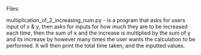 Files:

multiplication_of_2_increasing_num.py - is a program that asks for users input of x & y, then asks for inputs for how much they are to be increased each time, then the sum of x and the increase is multiplied by the sum of y and its increase by however many times the user wants the calculation to be performed. It will then print the total time taken, and the inputted values.
